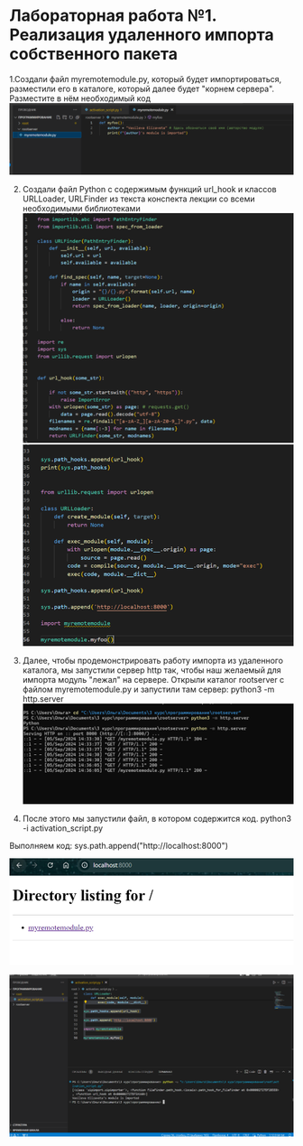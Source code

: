 # Лабораторная работа №1. Реализация удаленного импорта собственного пакета

1.Создали файл myremotemodule.py, который будет импортироваться, разместили его в каталоге, который далее будет "корнем сервера".
Разместите в нём необходимый код
![Image1](https://github.com/vasiliza2/proga_5_LR1/blob/76668a338e99b20a10b6f682f16aaa75aef06c07/%D0%A1%D0%BD%D0%B8%D0%BC%D0%BE%D0%BA%20%D1%8D%D0%BA%D1%80%D0%B0%D0%BD%D0%B0%202024-09-05%20150228.png)

2. Создали файл Python с содержимым функций url_hook и классов URLLoader, URLFinder из текста конспекта лекции со всеми необходимыми библиотеками
![image2](https://github.com/vasiliza2/proga_5_LR1/blob/ce90d94bb8679aaa341ed7dbc9fa1248b84b0e4e/%D0%A1%D0%BD%D0%B8%D0%BC%D0%BE%D0%BA%20%D1%8D%D0%BA%D1%80%D0%B0%D0%BD%D0%B0%202024-09-05%20151611.png)
![image3](https://github.com/vasiliza2/proga_5_LR1/blob/ce90d94bb8679aaa341ed7dbc9fa1248b84b0e4e/image.png)

3. Далее, чтобы продемонстрировать работу импорта из удаленного каталога, мы запустили сервер http так, чтобы наш желаемый для импорта модуль "лежал" на сервере.  Открыли каталог rootserver с файлом myremotemodule.py и запустили там сервер:
python3 -m http.server
![image4](https://github.com/vasiliza2/proga_5_LR1/blob/94a94fc9f690de4362692987a013dffa2ce909b8/%D0%A1%D0%BD%D0%B8%D0%BC%D0%BE%D0%BA%20%D1%8D%D0%BA%D1%80%D0%B0%D0%BD%D0%B0%202024-09-05%20143821.png)

4. После этого мы запустили файл, в котором содержится код.
python3 -i activation_script.py
 
Выполняем код:
sys.path.append("http://localhost:8000")

![image5](https://github.com/vasiliza2/proga_5_LR1/blob/94a94fc9f690de4362692987a013dffa2ce909b8/%D0%A1%D0%BD%D0%B8%D0%BC%D0%BE%D0%BA%20%D1%8D%D0%BA%D1%80%D0%B0%D0%BD%D0%B0%202024-09-05%20143837.png)

![image6](https://github.com/vasiliza2/proga_5_LR1/blob/e2f051fa3a0ab0ffc031517b125c381ae3c6d1d7/%D0%A1%D0%BD%D0%B8%D0%BC%D0%BE%D0%BA%20%D1%8D%D0%BA%D1%80%D0%B0%D0%BD%D0%B0%202024-09-05%20143737.png)
